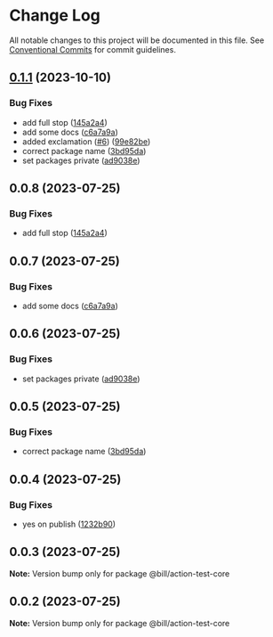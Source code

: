 # Change Log

All notable changes to this project will be documented in this file.
See [Conventional Commits](https://conventionalcommits.org) for commit guidelines.

## [0.1.1](https://github.com/Billlynch/action-test/compare/action-test-core-v0.1.0...action-test-core-v0.1.1) (2023-10-10)


### Bug Fixes

* add full stop ([145a2a4](https://github.com/Billlynch/action-test/commit/145a2a41c24d021f4ce6c93567b2d85a9b6b5870))
* add some docs ([c6a7a9a](https://github.com/Billlynch/action-test/commit/c6a7a9a48e62d848d4c3f83f6e64a750c657b194))
* added exclamation ([#6](https://github.com/Billlynch/action-test/issues/6)) ([99e82be](https://github.com/Billlynch/action-test/commit/99e82bea7b17ac81f0441b10db2e05351ea50317))
* correct package name ([3bd95da](https://github.com/Billlynch/action-test/commit/3bd95da958f82d23368b844c98d5e1935ed6588a))
* set packages private ([ad9038e](https://github.com/Billlynch/action-test/commit/ad9038e328ac5abb7f1366f5b45172f4ae9e08e5))

## 0.0.8 (2023-07-25)


### Bug Fixes

* add full stop ([145a2a4](https://github.com/Billlynch/action-test/commit/145a2a41c24d021f4ce6c93567b2d85a9b6b5870))





## 0.0.7 (2023-07-25)


### Bug Fixes

* add some docs ([c6a7a9a](https://github.com/Billlynch/action-test/commit/c6a7a9a48e62d848d4c3f83f6e64a750c657b194))





## 0.0.6 (2023-07-25)


### Bug Fixes

* set packages private ([ad9038e](https://github.com/Billlynch/action-test/commit/ad9038e328ac5abb7f1366f5b45172f4ae9e08e5))





## 0.0.5 (2023-07-25)


### Bug Fixes

* correct package name ([3bd95da](https://github.com/Billlynch/action-test/commit/3bd95da958f82d23368b844c98d5e1935ed6588a))





## 0.0.4 (2023-07-25)


### Bug Fixes

* yes on publish ([1232b90](https://github.com/Billlynch/action-test/commit/1232b90688ebd648c267e404e1cbdd140d4578e5))





## 0.0.3 (2023-07-25)

**Note:** Version bump only for package @bill/action-test-core





## 0.0.2 (2023-07-25)

**Note:** Version bump only for package @bill/action-test-core
